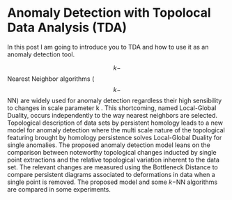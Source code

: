 # Anomaly Detection with Topolocal Data Analysis (TDA)

In this post I am going to introduce you to TDA and how to use it as an anomaly detection tool. 


$$k-$$ Nearest Neighbor algorithms ($$k-$$NN) are widely used for anomaly detection regardless their high sensibility to changes in scale parameter k . This shortcoming, named 
Local-Global Duality, occurs independently to the way nearest neighbors are selected. Topological description of data sets by persistent homology leads to a new model for 
anomaly detection where the multi scale nature of the topological featuring brought by homology persistence solves Local-Global Duality for single anomalies. The proposed 
anomaly detection model leans on the comparison between noteworthy topological changes inducted by single point extractions and the relative topological variation inherent 
to the data set. The relevant changes are measured using the Bottleneck Distance to compare persistent diagrams associated to deformations in data when a single point is 
removed. The proposed model and some $k-$NN algorithms  are compared in some experiments.
